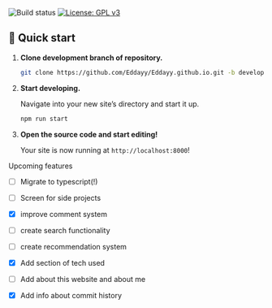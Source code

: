 ![Build status](https://travis-ci.com/Eddayy/Eddayy.github.io.svg?branch=development)
[![License: GPL v3](https://img.shields.io/badge/License-GPLv3-blue.svg)](https://www.gnu.org/licenses/gpl-3.0)
## 🚀 Quick start

1.  **Clone development branch of repository.**

    ```sh
    git clone https://github.com/Eddayy/Eddayy.github.io.git -b development
    ```

1.  **Start developing.**

    Navigate into your new site’s directory and start it up.

    ```sh
    npm run start 
    ```

1.  **Open the source code and start editing!**

    Your site is now running at `http://localhost:8000`!
    

Upcoming features

- [ ] Migrate to typescript(!)

- [ ] Screen for side projects

- [X] improve comment system

- [ ] create search functionality

- [ ] create recommendation system

- [x] Add section of tech used

- [ ] Add about this website and about me

- [x] Add info about commit history